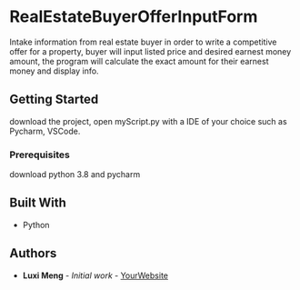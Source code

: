 # RealEstateBuyerOfferInputForm
Intake information from real estate buyer in order to write a competitive offer for a property, buyer will input listed price and desired earnest money amount, the program will calculate the exact amount for their earnest money and display info.

## Getting Started

download the project, open myScript.py with a IDE of your choice such as Pycharm, VSCode. 

### Prerequisites

download python 3.8 and pycharm

## Built With

* Python

## Authors

* **Luxi Meng** - *Initial work* - [YourWebsite](https://example.com/)
